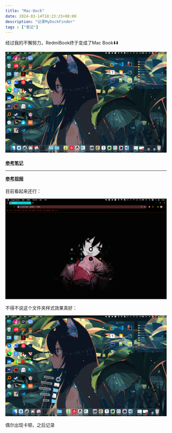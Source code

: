 ```yaml
---
title: "Mac-Dock"
date: 2024-03-14T18:23:23+08:00
description: "记录MyDockFinder"
tags : ["笔记"]
---
```


经过我的不懈努力，RedmiBook终于变成了Mac Book⬇️⬇️


![Mac Desk](image.png)

#### [参考笔记](https://blog.csdn.net/aiboqiao/article/details/130496011) <hr/>[参考视频](https://www.bilibili.com/video/BV1344y1z7vi/?spm_id_from=333.999.0.)


目前看起来还行：

![chrome](image-1.png)

不得不说这个文件夹样式效果真好：

![explore](image-2.png)

偶尔出现卡顿，之后记录
